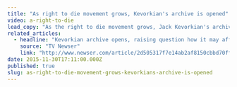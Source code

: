 ```yaml
---
title: "As right to die movement grows, Kevorkian's archive is opened"
video: a-right-to-die
lead_copy: "As the right to die movement grows, Jack Kevorkian's archive is opened. Watch the backstory on how he influenced today's Death with Dignity campaign."
related_articles:
  - headline: "Kevorkian archive opens, raising question how it may affect physician-assisted death movement"
    source: "TV Newser"
    link: "http://www.newser.com/article/2d505317f7e14ab2af8150cbbd70ff20/kevorkian-archive-opens-raising-question-how-it-may-affect-physician-assisted-death-movement.html"
date: 2015-11-30T17:11:00.000Z
published: true
slug: as-right-to-die-movement-grows-kevorkians-archive-is-opened
---
```


